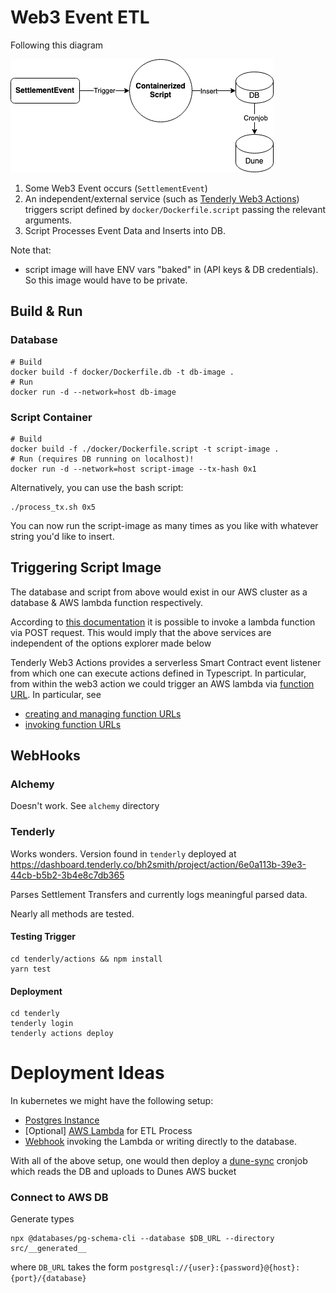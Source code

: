 # Web3 Event ETL

Following this diagram

![Diagram](./static/GrandScheme.png)

1. Some Web3 Event occurs (`SettlementEvent`)
2. An independent/external service (such as [Tenderly Web3 Actions](https://tenderly.co/web3-actions)) triggers script
   defined by `docker/Dockerfile.script` passing the relevant arguments.
3. Script Processes Event Data and Inserts into DB.

Note that:

- script image will have ENV vars "baked" in (API keys & DB credentials). So this image would have to be private.

## Build & Run

### Database

```shell
# Build
docker build -f docker/Dockerfile.db -t db-image .
# Run
docker run -d --network=host db-image
```

### Script Container

```shell
# Build
docker build -f ./docker/Dockerfile.script -t script-image .
# Run (requires DB running on localhost)!
docker run -d --network=host script-image --tx-hash 0x1
```

Alternatively, you can use the bash script:

```shell
./process_tx.sh 0x5
```

You can now run the script-image as many times as you like with whatever string you'd like to insert.

## Triggering Script Image

The database and script from above would exist in our AWS cluster as a database & AWS lambda function respectively.

According to [this documentation](https://docs.aws.amazon.com/lambda/latest/dg/lambda-invocation.html) it is possible to
invoke a lambda function via POST request.
This would imply that the above services are independent of the options explorer made below

Tenderly Web3 Actions provides a serverless Smart Contract event listener from which one can execute actions defined in
Typescript. In particular, from within the web3 action we could trigger an AWS lambda
via [function URL](https://docs.aws.amazon.com/lambda/latest/dg/lambda-urls.html). In particular, see

- [creating and managing function URLs](https://docs.aws.amazon.com/lambda/latest/dg/urls-configuration.html)
- [invoking function URLs](https://docs.aws.amazon.com/lambda/latest/dg/urls-invocation.html)

## WebHooks

### Alchemy

Doesn't work. See `alchemy` directory

### Tenderly

Works wonders. Version found in `tenderly` deployed at
https://dashboard.tenderly.co/bh2smith/project/action/6e0a113b-39e3-44cb-b5b2-3b4e8c7db365

Parses Settlement Transfers and currently logs meaningful parsed data.

Nearly all methods are tested.

#### Testing Trigger

```shell
cd tenderly/actions && npm install
yarn test
```

#### Deployment

```shell
cd tenderly
tenderly login
tenderly actions deploy
```

# Deployment Ideas

In kubernetes we might have the following setup:

- [Postgres Instance](https://gist.github.com/anaisbetts/2244d6517dc2cc09b4470e6f68c2bec1)
- [Optional] [AWS Lambda](https://docs.aws.amazon.com/lambda/latest/dg/lambda-invocation.html) for ETL Process
- [Webhook](https://dashboard.tenderly.co/bh2smith/project/action/6e0a113b-39e3-44cb-b5b2-3b4e8c7db365) invoking
  the Lambda or writing directly to the database.

With all of the above setup, one would then deploy a [dune-sync](https://github.com/cowprotocol/dune-sync) cronjob which
reads the DB and uploads to Dunes AWS bucket

### Connect to AWS DB

Generate types

```shell
npx @databases/pg-schema-cli --database $DB_URL --directory src/__generated__
```
where `DB_URL` takes the form `postgresql://{user}:{password}@{host}:{port}/{database}`